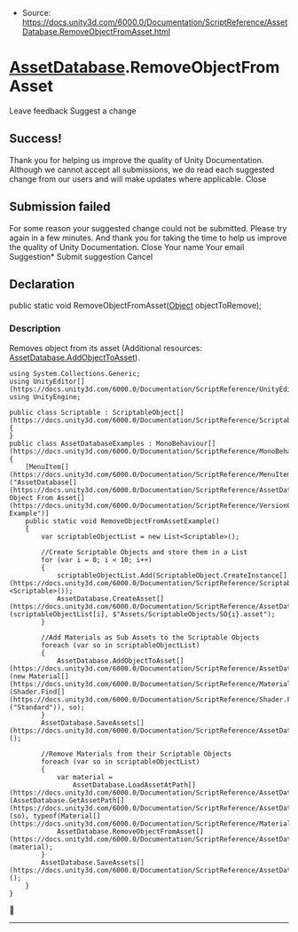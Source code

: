* Source: https://docs.unity3d.com/6000.0/Documentation/ScriptReference/AssetDatabase.RemoveObjectFromAsset.html

#  [AssetDatabase](https://docs.unity3d.com/6000.0/Documentation/ScriptReference/AssetDatabase.html).RemoveObjectFromAsset
Leave feedback
Suggest a change
## Success!
Thank you for helping us improve the quality of Unity Documentation. Although we cannot accept all submissions, we do read each suggested change from our users and will make updates where applicable.
Close
## Submission failed
For some reason your suggested change could not be submitted. Please <a>try again</a> in a few minutes. And thank you for taking the time to help us improve the quality of Unity Documentation.
Close
Your name Your email Suggestion* Submit suggestion
Cancel
## Declaration
public static void RemoveObjectFromAsset([Object](https://docs.unity3d.com/6000.0/Documentation/ScriptReference/Object.html) objectToRemove); 
### Description
Removes object from its asset (Additional resources: [AssetDatabase.AddObjectToAsset](https://docs.unity3d.com/6000.0/Documentation/ScriptReference/AssetDatabase.AddObjectToAsset.html)).
```
using System.Collections.Generic;
using UnityEditor[](https://docs.unity3d.com/6000.0/Documentation/ScriptReference/UnityEditor.html);
using UnityEngine;  
  
public class Scriptable : ScriptableObject[](https://docs.unity3d.com/6000.0/Documentation/ScriptReference/ScriptableObject.html)
{
}
public class AssetDatabaseExamples : MonoBehaviour[](https://docs.unity3d.com/6000.0/Documentation/ScriptReference/MonoBehaviour.html)
{
    [MenuItem[](https://docs.unity3d.com/6000.0/Documentation/ScriptReference/MenuItem.html)("AssetDatabase[](https://docs.unity3d.com/6000.0/Documentation/ScriptReference/AssetDatabase.html)/Remove Object From Asset[](https://docs.unity3d.com/6000.0/Documentation/ScriptReference/VersionControl.Asset.html) Example")]
    public static void RemoveObjectFromAssetExample()
    {
        var scriptableObjectList = new List<Scriptable>();  
  
        //Create Scriptable Objects and store them in a List
        for (var i = 0; i < 10; i++)
        {
            scriptableObjectList.Add(ScriptableObject.CreateInstance[](https://docs.unity3d.com/6000.0/Documentation/ScriptReference/ScriptableObject.CreateInstance.html)<Scriptable>());
            AssetDatabase.CreateAsset[](https://docs.unity3d.com/6000.0/Documentation/ScriptReference/AssetDatabase.CreateAsset.html)(scriptableObjectList[i], $"Assets/ScriptableObjects/SO{i}.asset");
        }  
  
        //Add Materials as Sub Assets to the Scriptable Objects
        foreach (var so in scriptableObjectList)
        {
            AssetDatabase.AddObjectToAsset[](https://docs.unity3d.com/6000.0/Documentation/ScriptReference/AssetDatabase.AddObjectToAsset.html)(new Material[](https://docs.unity3d.com/6000.0/Documentation/ScriptReference/Material.html)(Shader.Find[](https://docs.unity3d.com/6000.0/Documentation/ScriptReference/Shader.Find.html)("Standard")), so);
        }
        AssetDatabase.SaveAssets[](https://docs.unity3d.com/6000.0/Documentation/ScriptReference/AssetDatabase.SaveAssets.html)();  
  
        //Remove Materials from their Scriptable Objects
        foreach (var so in scriptableObjectList)
        {
            var material =
                AssetDatabase.LoadAssetAtPath[](https://docs.unity3d.com/6000.0/Documentation/ScriptReference/AssetDatabase.LoadAssetAtPath.html)(AssetDatabase.GetAssetPath[](https://docs.unity3d.com/6000.0/Documentation/ScriptReference/AssetDatabase.GetAssetPath.html)(so), typeof(Material[](https://docs.unity3d.com/6000.0/Documentation/ScriptReference/Material.html)));
            AssetDatabase.RemoveObjectFromAsset[](https://docs.unity3d.com/6000.0/Documentation/ScriptReference/AssetDatabase.RemoveObjectFromAsset.html)(material);
        }
        AssetDatabase.SaveAssets[](https://docs.unity3d.com/6000.0/Documentation/ScriptReference/AssetDatabase.SaveAssets.html)();
    }
}

```

* * *
